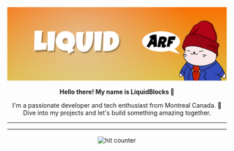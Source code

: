 <img src="./1500x500.jpg" />
<p align="center"><b>Hello there! My name is LiquidBlocks 👋</b></p>
<p align="center">I'm a passionate developer and tech enthusiast from Montreal Canada. 🍁<br/> Dive into my projects and let's build something amazing together.<p/>
<hr/>
<hr/>

<div align="center">
  <img src="https://profile-counter.glitch.me/Liquid-Blocks/count.svg" alt="hit counter" align="center">
</div>
